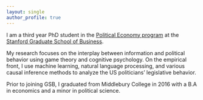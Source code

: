 ```yaml
---
layout: single
author_profile: true
---
```


I am a third year PhD student in the [Political Economy program](https://www.gsb.stanford.edu/programs/phd/fields/political-economics) at the [Stanford Graduate School of Business](https://tinyurl.com/4ty64ayd).

My research focuses on the interplay between information and political behavior using game theory and cognitive psychology. On the empirical front, I use machine learning, natural language processing, and various causal inference methods to analyze the US politicians’ legislative behavior.  

Prior to joining GSB, I graduated from Middlebury College in 2016 with a B.A in economics and a minor in political science.  

